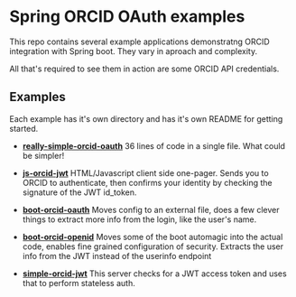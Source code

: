 Spring ORCID OAuth examples
===========================
This repo contains several example applications demonstratng ORCID integration with Spring boot.  They vary in aproach and complexity.

All that's required to see them in action are some ORCID API credentials.

Examples
-------------
Each example has it's own directory and has it's own README for getting started.

* **[really-simple-orcid-oauth](really-simple-orcid-oauth)**
36 lines of code in a single file.  What could be simpler!

* **[js-orcid-jwt](really-simple-orcid-oauth)**
HTML/Javascript client side one-pager.  Sends you to ORCID to authenticate, then confirms your identity by checking the signature of the JWT id_token.

* **[boot-orcid-oauth](really-simple-orcid-oauth)**
Moves config to an external file, does a few clever things to extract more info from the login, like the user's name.

* **[boot-orcid-openid](really-simple-orcid-oauth)**
Moves some of the boot automagic into the actual code, enables fine grained configuration of security.  Extracts the user info from the JWT instead of the userinfo endpoint

* **[simple-orcid-jwt](really-simple-orcid-oauth)**
This server checks for a JWT access token and uses that to perform stateless auth.


